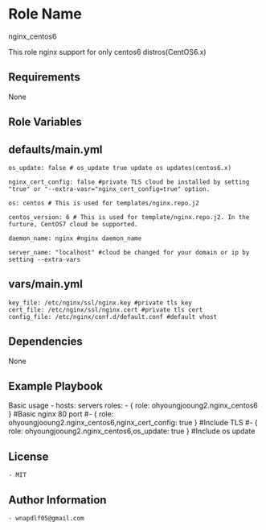Role Name
=========
nginx_centos6

This role nginx support for only centos6 distros(CentOS6.x)

Requirements
------------
None

Role Variables
--------------


defaults/main.yml
--------------

    os_update: false # os_update true update os updates(centos6.x)
  
    nginx_cert_config: false #private TLS cloud be installed by setting "true" or "--extra-vasr="nginx_cert_config=true" option.
  
    os: centos # This is used for templates/nginx.repo.j2
  
    centos_version: 6 # This is used for template/nginx.repo.j2. In the furture, CentOS7 cloud be supported.
  
    daemon_name: nginx #nginx daemon_name
  
    server_name: "localhost" #cloud be changed for your domain or ip by setting --extra-vars

vars/main.yml
--------------

    key_file: /etc/nginx/ssl/nginx.key #private tls key
    cert_file: /etc/nginx/ssl/nginx.cert #private tls cert
    config_file: /etc/nginx/conf.d/default.conf #default vhost


  


Dependencies
------------
  None

Example Playbook
----------------

Basic usage
    - hosts: servers
      roles:
         - { role: ohyoungjooung2.nginx_centos6 } #Basic nginx 80 port
         #- { role: ohyoungjooung2.nginx_centos6,nginx_cert_config: true } #Include TLS
         #- { role: ohyoungjooung2.nginx_centos6,os_update: true } #Include os update


   
License
-------
    - MIT


Author Information
------------------
  
    - wnapdlf05@gmail.com
